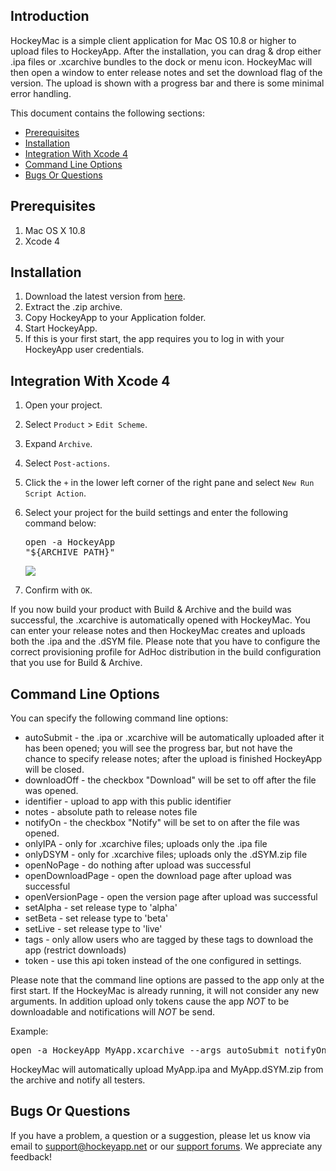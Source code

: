 
## Introduction

HockeyMac is a simple client application for Mac OS 10.8 or higher to upload files to HockeyApp. After the installation, you can drag & drop either .ipa files or .xcarchive bundles to the dock or menu icon. HockeyMac will then open a window to enter release notes and set the download flag of the version. The upload is shown with a progress bar and there is some minimal error handling.

This document contains the following sections:

- [Prerequisites](#prerequisites)
- [Installation](#installation)
- [Integration With Xcode 4](#xcode)
- [Command Line Options](#cmd)
- [Bugs Or Questions](#bugs)

<a id="prerequisites"></a> 
## Prerequisites

1. Mac OS X 10.8
2. Xcode 4

<a id="installation"></a> 
## Installation

1. Download the latest version from [here](https://rink.hockeyapp.net/api/2/apps/67503a7926431872c4b6c1549f5bd6b1?format=zip).
2. Extract the .zip archive.
3. Copy HockeyApp to your Application folder.
4. Start HockeyApp.
5. If this is your first start, the app requires you to log in with your HockeyApp user credentials.

<a id="xcode"></a> 
## Integration With Xcode 4

1. Open your project.
2. Select `Product` > `Edit Scheme`.
3. Expand `Archive`.
4. Select `Post-actions`.
5. Click the `+` in the lower left corner of the right pane and select `New Run Script Action`.
6. Select your project for the build settings and enter the following command below:<pre>open -a HockeyApp "${ARCHIVE_PATH}"</pre>

    <img src="XcodeArchivePostAction_normal.png"/>
7. Confirm with `OK`.

If you now build your product with Build & Archive and the build was successful, the .xcarchive is automatically opened with HockeyMac. You can enter your release notes and then HockeyMac creates and uploads both the .ipa and the .dSYM file. Please note that you have to configure the correct provisioning profile for AdHoc distribution in the build configuration that you use for Build & Archive.

	
<a id="cmd"></a> 
## Command Line Options

You can specify the following command line options:

* autoSubmit - the .ipa or .xcarchive will be automatically uploaded after it has been opened; you will see the progress bar, but not have the chance to specify release notes; after the upload is finished HockeyApp will be closed.
* downloadOff - the checkbox "Download" will be set to off after the file was opened.
* identifier - upload to app with this public identifier
* notes - absolute path to release notes file
* notifyOn - the checkbox "Notify" will be set to on after the file was opened.
* onlyIPA - only for .xcarchive files; uploads only the .ipa file
* onlyDSYM - only for .xcarchive files; uploads only the .dSYM.zip file
* openNoPage - do nothing after upload was successful
* openDownloadPage - open the download page after upload was successful
* openVersionPage - open the version page after upload was successful
* setAlpha - set release type to 'alpha'
* setBeta - set release type to 'beta'
* setLive - set release type to 'live'
* tags - only allow users who are tagged by these tags to download the app (restrict downloads)
* token - use this api token instead of the one configured in settings.

Please note that the command line options are passed to the app only at the first start. If the HockeyMac is already running, it will not consider any new arguments. In addition upload only tokens cause the app _NOT_ to be downloadable and notifications will _NOT_ be send.

Example:

<pre>open -a HockeyApp MyApp.xcarchive --args autoSubmit notifyOn openDownloadPage</pre>

HockeyMac will automatically upload MyApp.ipa and MyApp.dSYM.zip from the archive and notify all testers.

<a id="bugs"></a> 
## Bugs Or Questions

If you have a problem, a question or a suggestion, please let us know via email to support@hockeyapp.net or our [support forums](http://support.hockeyapp.net). We appreciate any feedback!
